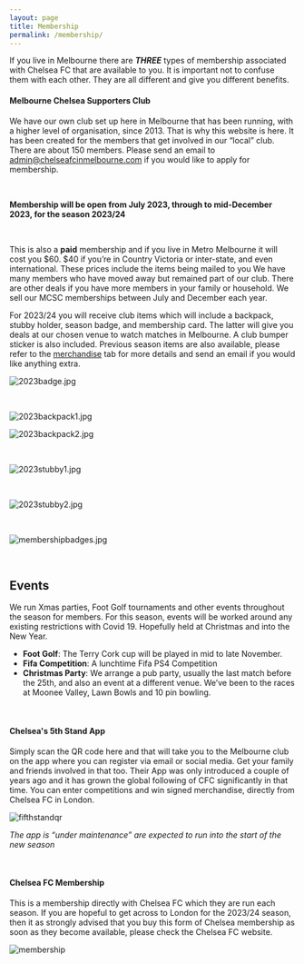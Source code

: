 ```yaml
---
layout: page
title: Membership
permalink: /membership/
---
```

If you live in Melbourne there are **_THREE_** types of membership associated with Chelsea FC that are available to you. 
It is important not to confuse them with each other. 
They are all different and give you different benefits.

#### Melbourne Chelsea Supporters Club
We have our own club set up here in Melbourne that has been running, with a higher level of organisation, since 2013. 
That is why this website is here. It has been created for the members that get involved in our “local” club.
There are about 150 members. Please send an email to admin@chelseafcinmelbourne.com if you would like to apply for membership.
 
<br>

**Membership will be open from July 2023, through to mid-December 2023, for the season 2023/24**

<br>

This is also a **paid** membership and if you live in Metro Melbourne it will cost you $60. $40 if you’re in Country Victoria or inter-state, and even international. These prices include the items being mailed to you 
We have many members who have moved away but remained part of our club. There are other deals if you have more members in your family or household.
We sell our MCSC memberships between July and December each year.

For 2023/24 you will receive club items which will include a backpack, stubby holder, season badge, and membership card. The latter will give you deals at our chosen venue to watch matches in Melbourne. A club bumper sticker is also included. Previous season items are also available, please refer to the [merchandise](https://www.chelseafcinmelbourne.com/Merchandise/) tab for more details and send an email if you would like anything extra.

![2023badge.jpg](/assets/2023badge.jpg)

<br>

![2023backpack1.jpg](/assets/2023backpack1.jpg)
<br>

![2023backpack2.jpg](/assets/2023backpack2.jpg)

<br>

![2023stubby1.jpg](/assets/2023stubby1.jpg)

<br>

![2023stubby2.jpg](/assets/2023stubby2.jpg)


<br>

![membershipbadges.jpg](/assets/membershipbadges.jpg)

<br>


## Events
We run Xmas parties, Foot Golf tournaments and other events throughout the season for members. For this season, events will be worked around any existing restrictions with Covid 19. Hopefully held at Christmas and into the New Year.

- **Foot Golf**: The Terry Cork cup will be played in mid to late November.
- **Fifa Competition**: A lunchtime Fifa PS4 Competition
- **Christmas Party**: We arrange a pub party, usually the last match before the 25th, and also an event at a different venue. We’ve been to the races at Moonee Valley, Lawn Bowls and 10 pin bowling.


<br>

#### Chelsea's 5th Stand App
Simply scan the QR code here and that will take you to the Melbourne club on the app where you can register via email or social media.
Get your family and friends involved in that too. Their App was only introduced a couple of years ago and it has grown the global following of CFC significantly in that time. You can enter competitions and win signed merchandise, directly from Chelsea FC in London.

![fifthstandqr](assets/QRCode.jpg)

*The app is “under maintenance” are expected to run into the start of the new season*

<br>

#### Chelsea FC Membership
This is a membership directly with Chelsea FC which they are run each season. If you are hopeful to get across to London for the 2023/24 season, then it as strongly advised that you buy this form of Chelsea membership as soon as they become available, please check the Chelsea FC website.

![membership](/assets/membership1.jpg)
